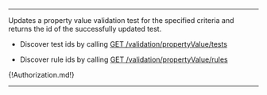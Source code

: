 ---

Updates a property value validation test for the specified criteria and returns the id of the successfully updated test.

- Discover test ids by calling [GET /validation/propertyValue/tests](/api-groups/validation/apis/validation/operations/get-validation-propertyvalue-tests/)

- Discover rule ids by calling [GET /validation/propertyValue/rules](/api-groups/validation/apis/validation/operations/get-validation-propertyvalue-rules/)

{!Authorization.md!}

---